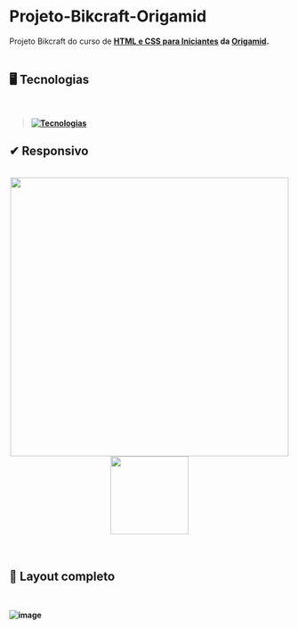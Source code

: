 # Projeto-Bikcraft-Origamid
Projeto Bikcraft do curso de <strong><a href="https://www.origamid.com/curso/html-e-css-para-iniciantes">HTML e CSS para Iniciantes</a> da <strong><a href="https://www.origamid.com/">Origamid</a></strong>.
<br>
<br>

## 🖥 Tecnologias 
<br>

> [![Tecnologias](https://skillicons.dev/icons?i=html,css)](https://github.com/dev-modesto)
>

## ✔ Responsivo
<br>

<div align="center">
  <img width="500" height="auto" src="https://github.com/dev-modesto/Projeto-Bikcraft-Origamid/assets/122651099/5e80380f-9d70-42ae-8b30-d20cc3e5f362">


  <img width="140" height="auto"  src="https://github.com/dev-modesto/Projeto-Bikcraft-Origamid/assets/122651099/7c678bb5-74ae-4be7-b24a-a5a8d894a51e">


</div>
<br>
<br>

## 🎨 Layout completo
<br>

![image](https://github.com/dev-modesto/Projeto-Bikcraft-Origamid/assets/122651099/f44ac32f-e8b1-439d-b831-3de7ce0bba95)
